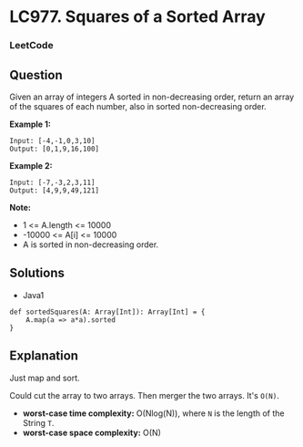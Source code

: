# LC977. Squares of a Sorted Array

### LeetCode

## Question

Given an array of integers A sorted in non-decreasing order, return an array of the squares of each number, also in sorted non-decreasing order.

**Example 1:**
```
Input: [-4,-1,0,3,10]
Output: [0,1,9,16,100]
```

**Example 2:**
```
Input: [-7,-3,2,3,11]
Output: [4,9,9,49,121]
``` 

**Note:**

* 1 <= A.length <= 10000
* -10000 <= A[i] <= 10000
* A is sorted in non-decreasing order.

## Solutions

* Java1
```
def sortedSquares(A: Array[Int]): Array[Int] = {
    A.map(a => a*a).sorted
}
```

## Explanation

Just map and sort.

Could cut the array to two arrays. Then merger the two arrays. It's `O(N)`.

* **worst-case time complexity:** O(Nlog(N)), where `N` is the length of the String `T`.
* **worst-case space complexity:** O(N)
